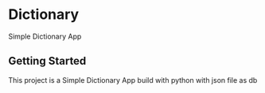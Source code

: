 # Dictionary

Simple Dictionary App

## Getting Started

This project is a Simple Dictionary App build with python with json file as db

